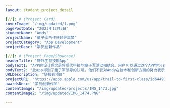 ```yaml
---
layout: student_project_detail

[//]: # (Project Card)
coverImage: "/img/updated/1.png"
pagePostDate: "2023年12月3日"
studentName: "Andy"
projectName: "童子军巧作获领导高赞"
projectCategory: "App Development"
projectDesc: "学员创新作品"

[//]: # (Project Page/Showcase)
headerTitle: "野外生存技能App"
bodyText1: "APP的设计理念是将现代科技与童子军活动相结合。用户可以通过这个APP学习到基本的野外生存技巧，如搭建帐篷、寻找食物、急救知识等，并利用这些知识很好的在野外生。"
bodyText2: "此app得到了童子军领导的认可，他们不仅对Andy在技术和创新方面的努力表示赞赏，还同意让Andy在童子军的大会上介绍和宣传这款应用。"
URLDescription: "链接到项目"
projectURL: "https://apps.apple.com/us/app/trail-to-first-class/id6449322817"
awardsDesc: "学员创新作品"
contentImage: "/img/updated/projects/IMG_1473.jpg"
contentImage2: "/img/updated/IMG_1474.PNG"

---
```

